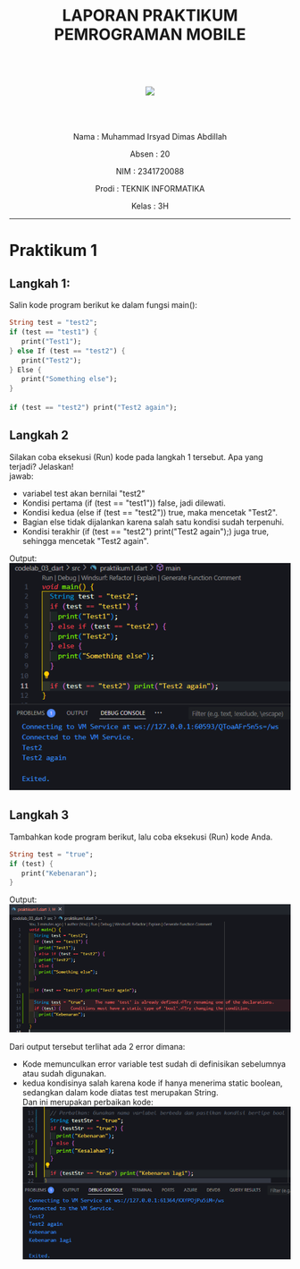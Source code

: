 # <p align="center">LAPORAN PRAKTIKUM PEMROGRAMAN MOBILE</p>

<br><br>

<p align="center">
    <img src="https://static.wikia.nocookie.net/logopedia/images/8/8a/Politeknik_Negeri_Malang.png/revision/latest?cb=20190922202558" width="33%">
</p>

<br><br>

<p align="center">Nama  : Muhammad Irsyad Dimas Abdillah</p>
<p align="center">Absen : 20</p>
<p align="center">NIM   : 2341720088</p>
<p align="center">Prodi : TEKNIK INFORMATIKA</p>
<p align="center">Kelas : 3H</p>

---

# Praktikum 1

## Langkah 1:
Salin kode program berikut ke dalam fungsi main():

```dart
String test = "test2";
if (test == "test1") {
   print("Test1");
} else If (test == "test2") {
   print("Test2");
} Else {
   print("Something else");
}

if (test == "test2") print("Test2 again");
```

## Langkah 2
Silakan coba eksekusi (Run) kode pada langkah 1 tersebut. Apa yang terjadi? Jelaskan! <br>
jawab: 
  * variabel test akan bernilai "test2"
  * Kondisi pertama (if (test == "test1")) false, jadi dilewati.
  * Kondisi kedua (else if (test == "test2")) true, maka mencetak "Test2".
  * Bagian else tidak dijalankan karena salah satu kondisi sudah terpenuhi.
  * Kondisi terakhir (if (test == "test2") print("Test2 again");) juga true, sehingga mencetak "Test2 again".<br>
  
Output:  
![alt text](img\P1L1.png)

## Langkah 3
Tambahkan kode program berikut, lalu coba eksekusi (Run) kode Anda. <br>

```dart
String test = "true";
if (test) {
   print("Kebenaran");
}
```
Output:
![alt text](img\P1L3.PNG)<br>

Dari output tersebut terlihat ada 2 error dimana:
   * Kode memunculkan error variable test sudah di definisikan sebelumnya atau sudah digunakan.
   * kedua kondisinya salah karena kode if hanya menerima static boolean, sedangkan dalam kode diatas test merupakan String.<br>
Dan ini merupakan perbaikan kode: <br>
![alt text](img/OtpP1L3.png)

